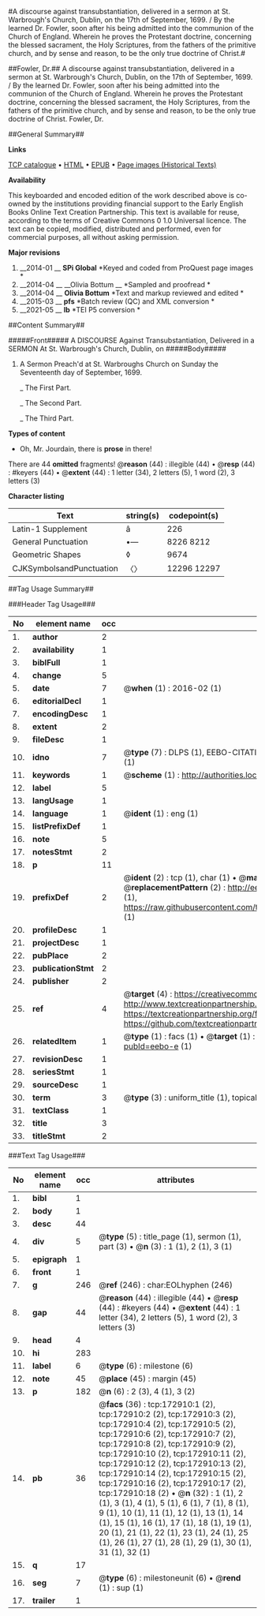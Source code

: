 #A discourse against transubstantiation, delivered in a sermon at St. Warbrough's Church, Dublin, on the 17th of September, 1699. / By the learned Dr. Fowler, soon after his being admitted into the communion of the Church of England. Wherein he proves the Protestant doctrine, concerning the blessed sacrament, the Holy Scriptures, from the fathers of the primitive church, and by sense and reason, to be the only true doctrine of Christ.#

##Fowler, Dr.##
A discourse against transubstantiation, delivered in a sermon at St. Warbrough's Church, Dublin, on the 17th of September, 1699. / By the learned Dr. Fowler, soon after his being admitted into the communion of the Church of England. Wherein he proves the Protestant doctrine, concerning the blessed sacrament, the Holy Scriptures, from the fathers of the primitive church, and by sense and reason, to be the only true doctrine of Christ.
Fowler, Dr.

##General Summary##

**Links**

[TCP catalogue](http://www.ota.ox.ac.uk/tcp/)  • 
[HTML](http://tei.it.ox.ac.uk/tcp/Texts-HTML/free/A84/A84757.html)  • 
[EPUB](http://tei.it.ox.ac.uk/tcp/Texts-EPUB/free/A84/A84757.epub) • 
[Page images (Historical Texts)](https://historicaltexts.jisc.ac.uk/eebo-47683449e)

**Availability**

This keyboarded and encoded edition of the work described above is co-owned by the
    institutions providing financial support to the Early English Books Online Text Creation
    Partnership. This text is available for reuse, according to the terms of  Creative Commons 0 1.0 Universal
    licence. The text can be copied, modified, distributed and performed, even for commercial
    purposes, all without asking permission.

**Major revisions**

1. __2014-01 __ __SPi Global__ *Keyed and coded from ProQuest page images *
1. __2014-04 __ __Olivia Bottum __ *Sampled and proofread *
1. __2014-04 __ __Olivia Bottum__ *Text and markup reviewed and edited *
1. __2015-03 __ __pfs__ *Batch review (QC) and XML conversion *
1. __2021-05 __ __lb__ *TEI P5 conversion *

##Content Summary##

#####Front#####
A DISCOURSE Against Transubstantiation, Delivered in a SERMON At St. Warbrough's Church, Dublin, on 
#####Body#####

1. A Sermon Preach'd at St. Warbroughs Church on Sunday the Seventeenth day of September, 1699.

    _ The First Part.

    _ The Second Part.

    _ The Third Part.

**Types of content**

  * Oh, Mr. Jourdain, there is **prose** in there!

There are 44 **omitted** fragments! 
 @__reason__ (44) : illegible (44)  •  @__resp__ (44) : #keyers (44)  •  @__extent__ (44) : 1 letter (34), 2 letters (5), 1 word (2), 3 letters (3)

**Character listing**


|Text|string(s)|codepoint(s)|
|---|---|---|
|Latin-1 Supplement|â|226|
|General Punctuation|•—|8226 8212|
|Geometric Shapes|◊|9674|
|CJKSymbolsandPunctuation|〈〉|12296 12297|

##Tag Usage Summary##

###Header Tag Usage###

|No|element name|occ|attributes|
|---|---|---|---|
|1.|__author__|2||
|2.|__availability__|1||
|3.|__biblFull__|1||
|4.|__change__|5||
|5.|__date__|7| @__when__ (1) : 2016-02 (1)|
|6.|__editorialDecl__|1||
|7.|__encodingDesc__|1||
|8.|__extent__|2||
|9.|__fileDesc__|1||
|10.|__idno__|7| @__type__ (7) : DLPS (1), EEBO-CITATION (1), VID (1), EEBO-PROQUEST (1), STC (2), OCLC (1)|
|11.|__keywords__|1| @__scheme__ (1) : http://authorities.loc.gov/ (1)|
|12.|__label__|5||
|13.|__langUsage__|1||
|14.|__language__|1| @__ident__ (1) : eng (1)|
|15.|__listPrefixDef__|1||
|16.|__note__|5||
|17.|__notesStmt__|2||
|18.|__p__|11||
|19.|__prefixDef__|2| @__ident__ (2) : tcp (1), char (1)  •  @__matchPattern__ (2) : ([0-9\-]+):([0-9IVX]+) (1), (.+) (1)  •  @__replacementPattern__ (2) : http://eebo.chadwyck.com/downloadtiff?vid=$1&page=$2 (1), https://raw.githubusercontent.com/textcreationpartnership/Texts/master/tcpchars.xml#$1 (1)|
|20.|__profileDesc__|1||
|21.|__projectDesc__|1||
|22.|__pubPlace__|2||
|23.|__publicationStmt__|2||
|24.|__publisher__|2||
|25.|__ref__|4| @__target__ (4) : https://creativecommons.org/publicdomain/zero/1.0/ (1), http://www.textcreationpartnership.org/docs/. (1), https://textcreationpartnership.org/faq/#faq05 (1), https://github.com/textcreationpartnership (1)|
|26.|__relatedItem__|1| @__type__ (1) : facs (1)  •  @__target__ (1) : https://data.historicaltexts.jisc.ac.uk/view?pubId=eebo-e (1)|
|27.|__revisionDesc__|1||
|28.|__seriesStmt__|1||
|29.|__sourceDesc__|1||
|30.|__term__|3| @__type__ (3) : uniform_title (1), topical_term (2)|
|31.|__textClass__|1||
|32.|__title__|3||
|33.|__titleStmt__|2||


###Text Tag Usage###

|No|element name|occ|attributes|
|---|---|---|---|
|1.|__bibl__|1||
|2.|__body__|1||
|3.|__desc__|44||
|4.|__div__|5| @__type__ (5) : title_page (1), sermon (1), part (3)  •  @__n__ (3) : 1 (1), 2 (1), 3 (1)|
|5.|__epigraph__|1||
|6.|__front__|1||
|7.|__g__|246| @__ref__ (246) : char:EOLhyphen (246)|
|8.|__gap__|44| @__reason__ (44) : illegible (44)  •  @__resp__ (44) : #keyers (44)  •  @__extent__ (44) : 1 letter (34), 2 letters (5), 1 word (2), 3 letters (3)|
|9.|__head__|4||
|10.|__hi__|283||
|11.|__label__|6| @__type__ (6) : milestone (6)|
|12.|__note__|45| @__place__ (45) : margin (45)|
|13.|__p__|182| @__n__ (6) : 2 (3), 4 (1), 3 (2)|
|14.|__pb__|36| @__facs__ (36) : tcp:172910:1 (2), tcp:172910:2 (2), tcp:172910:3 (2), tcp:172910:4 (2), tcp:172910:5 (2), tcp:172910:6 (2), tcp:172910:7 (2), tcp:172910:8 (2), tcp:172910:9 (2), tcp:172910:10 (2), tcp:172910:11 (2), tcp:172910:12 (2), tcp:172910:13 (2), tcp:172910:14 (2), tcp:172910:15 (2), tcp:172910:16 (2), tcp:172910:17 (2), tcp:172910:18 (2)  •  @__n__ (32) : 1 (1), 2 (1), 3 (1), 4 (1), 5 (1), 6 (1), 7 (1), 8 (1), 9 (1), 10 (1), 11 (1), 12 (1), 13 (1), 14 (1), 15 (1), 16 (1), 17 (1), 18 (1), 19 (1), 20 (1), 21 (1), 22 (1), 23 (1), 24 (1), 25 (1), 26 (1), 27 (1), 28 (1), 29 (1), 30 (1), 31 (1), 32 (1)|
|15.|__q__|17||
|16.|__seg__|7| @__type__ (6) : milestoneunit (6)  •  @__rend__ (1) : sup (1)|
|17.|__trailer__|1||
